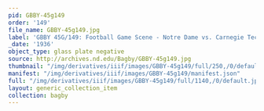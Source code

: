 ```yaml
---
pid: GBBY-45g149
order: '149'
file_name: GBBY-45g149.jpg
label: 'GBBY 45G/149: Football Game Scene - Notre Dame vs. Carnegie Tech - 1936'
_date: '1936'
object_type: glass plate negative
source: http://archives.nd.edu/Bagby/GBBY-45g149.jpg
thumbnail: "/img/derivatives/iiif/images/GBBY-45g149/full/250,/0/default.jpg"
manifest: "/img/derivatives/iiif/images/GBBY-45g149/manifest.json"
full: "/img/derivatives/iiif/images/GBBY-45g149/full/1140,/0/default.jpg"
layout: generic_collection_item
collection: bagby
---
```


